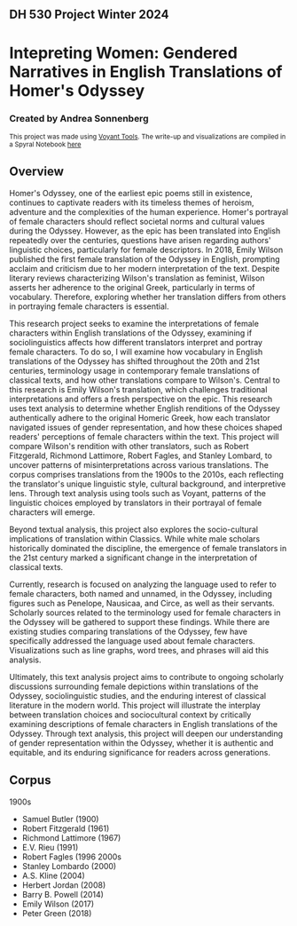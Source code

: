 ## DH 530 Project Winter 2024
# Intepreting Women: Gendered Narratives in English Translations of Homer's Odyssey
### Created by Andrea Sonnenberg
<sup>This project was made using [Voyant Tools](https://voyant-tools.org/). The write-up and visualizations are compiled in a Spyral Notebook [here](https://voyant-tools.org/spyral/asonnenber@gh/dvrk5B/)</sup>

## Overview
Homer's Odyssey, one of the earliest epic poems still in existence, continues to captivate readers with its timeless themes of heroism, adventure and the complexities of the human experience. Homer's portrayal of female characters should reflect societal norms and cultural values during the Odyssey. However, as the epic has been translated into English repeatedly over the centuries, questions have arisen regarding authors' linguistic choices, particularly for female descriptors. In 2018, Emily Wilson published the first female translation of the Odyssey in English, prompting acclaim and criticism due to her modern interpretation of the text. Despite literary reviews characterizing Wilson's translation as feminist, Wilson asserts her adherence to the original Greek, particularly in terms of vocabulary. Therefore, exploring whether her translation differs from others in portraying female characters is essential. 

This research project seeks to examine the interpretations of female characters within English translations of the Odyssey, examining if sociolinguistics affects how different translators interpret and portray female characters. To do so, I will examine how vocabulary in English translations of the Odyssey has shifted throughout the 20th and 21st centuries, terminology usage in contemporary female translations of classical texts, and how other translations compare to Wilson's. Central to this research is Emily Wilson's translation, which challenges traditional interpretations and offers a fresh perspective on the epic. This research uses text analysis to determine whether English renditions of the Odyssey authentically adhere to the original Homeric Greek, how each translator navigated issues of gender representation, and how these choices shaped readers' perceptions of female characters within the text. This project will compare Wilson's rendition with other translators, such as Robert Fitzgerald, Richmond Lattimore, Robert Fagles, and Stanley Lombard, to uncover patterns of misinterpretations across various translations. The corpus comprises translations from the 1900s to the 2010s, each reflecting the translator's unique linguistic style, cultural background, and interpretive lens. Through text analysis using tools such as Voyant, patterns of the linguistic choices employed by translators in their portrayal of female characters will emerge. 

Beyond textual analysis, this project also explores the socio-cultural implications of translation within Classics. While white male scholars historically dominated the discipline, the emergence of female translators in the 21st century marked a significant change in the interpretation of classical texts.

Currently, research is focused on analyzing the language used to refer to female characters, both named and unnamed, in the Odyssey, including figures such as Penelope, Nausicaa, and Circe, as well as their servants. Scholarly sources related to the terminology used for female characters in the Odyssey will be gathered to support these findings. While there are existing studies comparing translations of the Odyssey, few have specifically addressed the language used about female characters. Visualizations such as line graphs, word trees, and phrases will aid this analysis. 

Ultimately, this text analysis project aims to contribute to ongoing scholarly discussions surrounding female depictions within translations of the Odyssey, sociolinguistic studies, and the enduring interest of classical literature in the modern world. This project will illustrate the interplay between translation choices and sociocultural context by critically examining descriptions of female characters in English translations of the Odyssey. Through text analysis, this project will deepen our understanding of gender representation within the Odyssey, whether it is authentic and equitable, and its enduring significance for readers across generations.

## Corpus

1900s
  - Samuel Butler (1900)
  - Robert Fitzgerald (1961)
  - Richmond Lattimore (1967)
  - E.V. Rieu (1991)
  - Robert Fagles (1996
2000s
  - Stanley Lombardo (2000)
  - A.S. Kline (2004)
  - Herbert Jordan (2008)
  - Barry B. Powell (2014)
  - Emily Wilson (2017)
  - Peter Green (2018)
